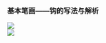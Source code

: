 ﻿---
layout: post
tags: [语文临池]
author: lqq
---

### 基本笔画——钩的写法与解析


![](https://xintd.github.io/lqq/imgage/lqq/img_19.png)  
![](https://xintd.github.io/lqq/imgage/lqq/img_20.png)  
